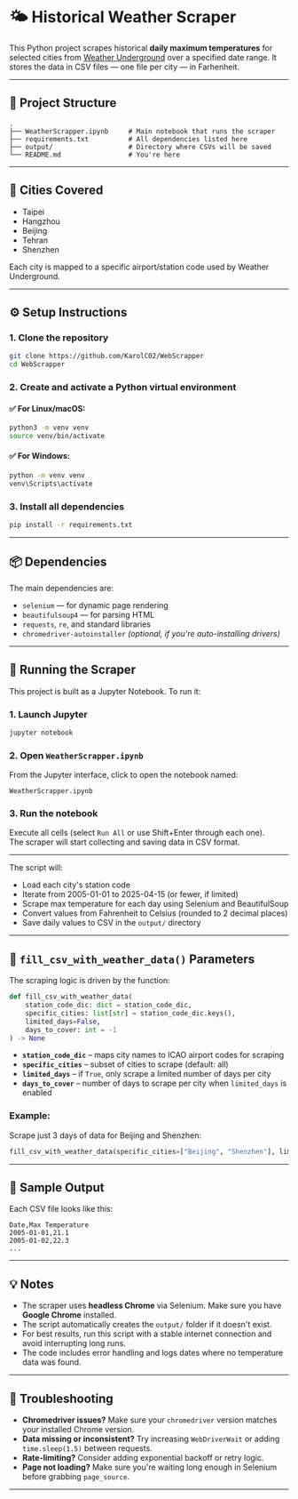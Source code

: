 # 🌤️ Historical Weather Scraper

This Python project scrapes historical **daily maximum temperatures** for selected cities from [Weather Underground](https://www.wunderground.com/) over a specified date range. It stores the data in CSV files — one file per city — in Farhenheit.

---

## 📁 Project Structure

```
.
├── WeatherScrapper.ipynb     # Main notebook that runs the scraper
├── requirements.txt          # All dependencies listed here
├── output/                   # Directory where CSVs will be saved
└── README.md                 # You're here
```

---

## 📍 Cities Covered

- Taipei
- Hangzhou
- Beijing
- Tehran
- Shenzhen

Each city is mapped to a specific airport/station code used by Weather Underground.

---

## ⚙️ Setup Instructions

### 1. Clone the repository
```bash
git clone https://github.com/KarolC02/WebScrapper
cd WebScrapper
```

### 2. Create and activate a Python virtual environment

#### ✅ For Linux/macOS:
```bash
python3 -m venv venv
source venv/bin/activate
```

#### ✅ For Windows:
```bash
python -m venv venv
venv\Scripts\activate
```

### 3. Install all dependencies
```bash
pip install -r requirements.txt
```

---

## 📦 Dependencies

The main dependencies are:
- `selenium` — for dynamic page rendering
- `beautifulsoup4` — for parsing HTML
- `requests`, `re`, and standard libraries
- `chromedriver-autoinstaller` *(optional, if you're auto-installing drivers)*

---

## 🧪 Running the Scraper

This project is built as a Jupyter Notebook. To run it:

### 1. Launch Jupyter
```bash
jupyter notebook
```

### 2. Open `WeatherScrapper.ipynb`

From the Jupyter interface, click to open the notebook named:

```
WeatherScrapper.ipynb
```

### 3. Run the notebook

Execute all cells (select `Run All` or use Shift+Enter through each one).  
The scraper will start collecting and saving data in CSV format.

---

The script will:
- Load each city's station code
- Iterate from 2005-01-01 to 2025-04-15 (or fewer, if limited)
- Scrape max temperature for each day using Selenium and BeautifulSoup
- Convert values from Fahrenheit to Celsius (rounded to 2 decimal places)
- Save daily values to CSV in the `output/` directory

---

## 🔧 `fill_csv_with_weather_data()` Parameters

The scraping logic is driven by the function:

```python
def fill_csv_with_weather_data(
    station_code_dic: dict = station_code_dic,
    specific_cities: list[str] = station_code_dic.keys(),
    limited_days=False,
    days_to_cover: int = -1
) -> None
```

- **`station_code_dic`** – maps city names to ICAO airport codes for scraping
- **`specific_cities`** – subset of cities to scrape (default: all)
- **`limited_days`** – if `True`, only scrape a limited number of days per city
- **`days_to_cover`** – number of days to scrape per city when `limited_days` is enabled

### Example:

Scrape just 3 days of data for Beijing and Shenzhen:
```python
fill_csv_with_weather_data(specific_cities=["Beijing", "Shenzhen"], limited_days=True, days_to_cover=3)
```

---

## 📝 Sample Output

Each CSV file looks like this:

```
Date,Max Temperature
2005-01-01,21.1
2005-01-02,22.3
...
```

---

## 💡 Notes

- The scraper uses **headless Chrome** via Selenium. Make sure you have **Google Chrome** installed.
- The script automatically creates the `output/` folder if it doesn't exist.
- For best results, run this script with a stable internet connection and avoid interrupting long runs.
- The code includes error handling and logs dates where no temperature data was found.

---

## 📌 Troubleshooting

- **Chromedriver issues?** Make sure your `chromedriver` version matches your installed Chrome version.
- **Data missing or inconsistent?** Try increasing `WebDriverWait` or adding `time.sleep(1.5)` between requests.
- **Rate-limiting?** Consider adding exponential backoff or retry logic.
- **Page not loading?** Make sure you're waiting long enough in Selenium before grabbing `page_source`.

---
